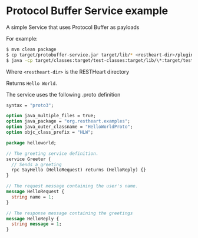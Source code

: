 # Protocol Buffer Service example

A simple Service that uses Protocol Buffer as payloads

For example:

```bash
$ mvn clean package
$ cp target/protobuffer-service.jar target/lib/* <restheart-dir>/plugins
$ java -cp target/classes:target/test-classes:target/lib/\*:target/test-lib/\* org.restheart.examples.Test World
```

Where `<restheart-dir>` is the RESTHeart directory

Returns `Hello World`.

The service uses the following .proto definition

```proto
syntax = "proto3";

option java_multiple_files = true;
option java_package = "org.restheart.examples";
option java_outer_classname = "HelloWorldProto";
option objc_class_prefix = "HLW";

package helloworld;

// The greeting service definition.
service Greeter {
  // Sends a greeting
  rpc SayHello (HelloRequest) returns (HelloReply) {}
}

// The request message containing the user's name.
message HelloRequest {
  string name = 1;
}

// The response message containing the greetings
message HelloReply {
  string message = 1;
}
```